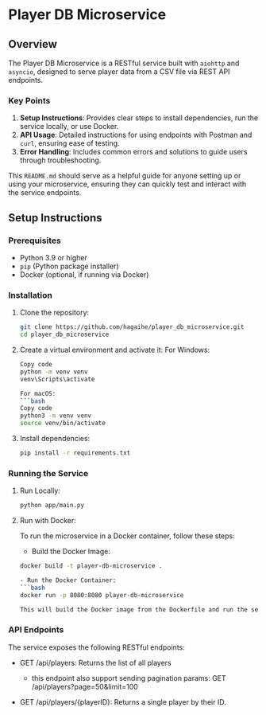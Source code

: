 # Player DB Microservice

## Overview

The Player DB Microservice is a RESTful service built with `aiohttp` and `asyncio`, designed to serve player data from a CSV file via REST API endpoints.


### Key Points

1. **Setup Instructions**: Provides clear steps to install dependencies, run the service locally, or use Docker.
2. **API Usage**: Detailed instructions for using endpoints with Postman and `curl`, ensuring ease of testing.
3. **Error Handling**: Includes common errors and solutions to guide users through troubleshooting.

This `README.md` should serve as a helpful guide for anyone setting up or using your microservice, ensuring they can quickly test and interact with the service endpoints.

## Setup Instructions

### Prerequisites

- Python 3.9 or higher
- `pip` (Python package installer)
- Docker (optional, if running via Docker)

### Installation

1. Clone the repository:

   ```bash
   git clone https://github.com/hagaihe/player_db_microservice.git
   cd player_db_microservice

2. Create a virtual environment and activate it:
   For Windows:
   ```bash
   Copy code
   python -m venv venv
   venv\Scripts\activate

   For macOS:
   ```bash
   Copy code
   python3 -m venv venv
   source venv/bin/activate

3. Install dependencies:
   ```bash
   pip install -r requirements.txt

### Running the Service

1. Run Locally:
   ```bash
   python app/main.py

2. Run with Docker:

   To run the microservice in a Docker container, follow these steps:

   - Build the Docker Image:
   ```bash
   docker build -t player-db-microservice .

   - Run the Docker Container:
   ```bash
   docker run -p 8080:8080 player-db-microservice

   This will build the Docker image from the Dockerfile and run the service on port 8080.

### API Endpoints
The service exposes the following RESTful endpoints:

- GET /api/players: Returns the list of all players
   - this endpoint also support sending pagination params:
   GET /api/players?page=50&limit=100

- GET /api/players/{playerID}: Returns a single player by their ID.





